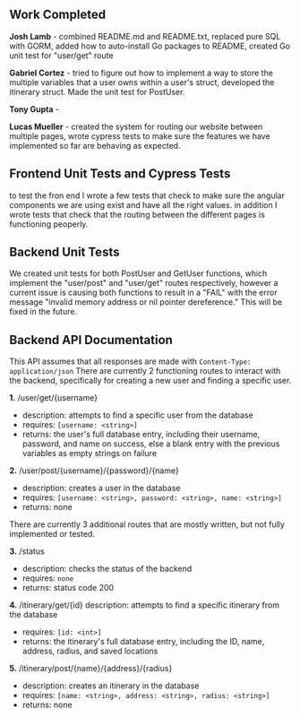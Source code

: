 ## Work Completed

**Josh Lamb** - combined README.md and README.txt, replaced pure SQL with GORM, added how to auto-install Go packages to README, created Go unit test for "user/get" route

**Gabriel Cortez** - tried to figure out how to implement a way to store the multiple variables that a user owns within a user's struct, developed the itinerary struct. Made the unit test for PostUser.

**Tony Gupta** - 

**Lucas Mueller** - created the system for routing our website between multiple pages, wrote cypress tests to make sure the features we have implemented so far are behaving as expected.


## Frontend Unit Tests and Cypress Tests

to test the fron end I wrote a few tests that check to make sure the angular components we are using exist and have all the right values. in addition I wrote tests that check that the routing between the different pages is functioning peoperly.

## Backend Unit Tests

We created unit tests for both PostUser and GetUser functions, which implement the "user/post" and "user/get" routes respectively, however a current issue is causing both functions to result in a "FAIL" with the error message "invalid memory address or nil pointer dereference." This will be fixed in the future.

## Backend API Documentation
This API assumes that all responses are made with `Content-Type: application/json`
There are currently 2 functioning routes to interact with the backend, specifically for creating a new user and finding a specific user.

**1.** /user/get/{username}
- description: attempts to find a specific user from the database
- requires: `[username: <string>]`
- returns: the user's full database entry, including their username, password, and name on success, else a blank entry with the previous variables as empty strings on failure

**2.** /user/post/{username}/{password}/{name}
- description: creates a user in the database
- requires: `[username: <string>, password: <string>, name: <string>]`
- returns: none

There are currently 3 additional routes that are mostly written, but not fully implemented or tested.

**3.** /status
- description: checks the status of the backend
- requires: `none`
- returns: status code 200

**4.** /itinerary/get/{id}
description: attempts to find a specific itinerary from the database
- requires: `[id: <int>]`
- returns: the itinerary's full database entry, including the ID, name, address, radius, and saved locations

**5.** /itinerary/post/{name}/{address}/{radius}
- description: creates an itinerary in the database
- requires: `[name: <string>, address: <string>, radius: <string>]`
- returns: none

